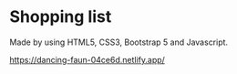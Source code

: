 # Shopping list 
Made by using HTML5, CSS3, Bootstrap 5 and Javascript.

https://dancing-faun-04ce6d.netlify.app/
